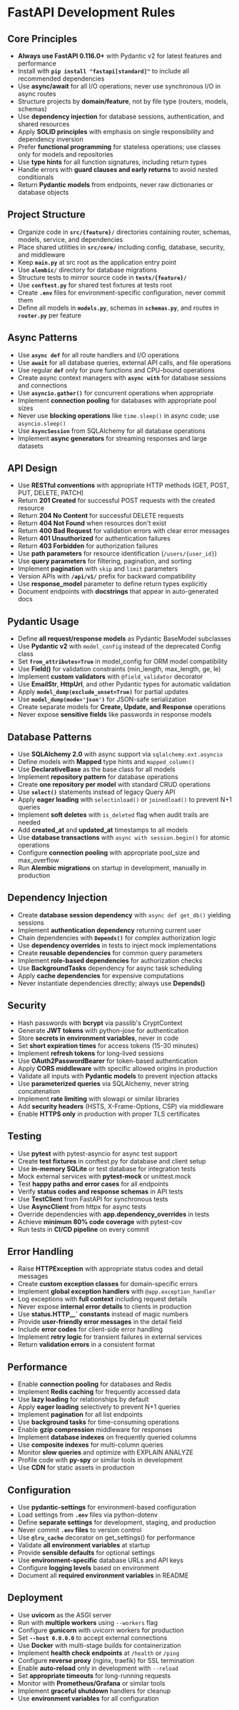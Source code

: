 # FastAPI Development Rules

## Core Principles
- **Always use FastAPI 0.116.0+** with Pydantic v2 for latest features and performance
- Install with **`pip install "fastapi[standard]"`** to include all recommended dependencies
- Use **async/await** for all I/O operations; never use synchronous I/O in async routes
- Structure projects by **domain/feature**, not by file type (routers, models, schemas)
- Use **dependency injection** for database sessions, authentication, and shared resources
- Apply **SOLID principles** with emphasis on single responsibility and dependency inversion
- Prefer **functional programming** for stateless operations; use classes only for models and repositories
- Use **type hints** for all function signatures, including return types
- Handle errors with **guard clauses and early returns** to avoid nested conditionals
- Return **Pydantic models** from endpoints, never raw dictionaries or database objects

## Project Structure
- Organize code in **`src/{feature}/`** directories containing router, schemas, models, service, and dependencies
- Place shared utilities in **`src/core/`** including config, database, security, and middleware
- Keep **`main.py`** at src root as the application entry point
- Use **`alembic/`** directory for database migrations
- Structure tests to mirror source code in **`tests/{feature}/`**
- Use **`conftest.py`** for shared test fixtures at tests root
- Create **`.env`** files for environment-specific configuration, never commit them
- Define all models in **`models.py`**, schemas in **`schemas.py`**, and routes in **`router.py`** per feature

## Async Patterns
- Use **`async def`** for all route handlers and I/O operations
- Use **`await`** for all database queries, external API calls, and file operations
- Use regular **`def`** only for pure functions and CPU-bound operations
- Create async context managers with **`async with`** for database sessions and connections
- Use **`asyncio.gather()`** for concurrent operations when appropriate
- Implement **connection pooling** for databases with appropriate pool sizes
- Never use **blocking operations** like `time.sleep()` in async code; use `asyncio.sleep()`
- Use **`AsyncSession`** from SQLAlchemy for all database operations
- Implement **async generators** for streaming responses and large datasets

## API Design
- Use **RESTful conventions** with appropriate HTTP methods (GET, POST, PUT, DELETE, PATCH)
- Return **201 Created** for successful POST requests with the created resource
- Return **204 No Content** for successful DELETE requests
- Return **404 Not Found** when resources don't exist
- Return **400 Bad Request** for validation errors with clear error messages
- Return **401 Unauthorized** for authentication failures
- Return **403 Forbidden** for authorization failures
- Use **path parameters** for resource identification (`/users/{user_id}`)
- Use **query parameters** for filtering, pagination, and sorting
- Implement **pagination** with `skip` and `limit` parameters
- Version APIs with **`/api/v1/`** prefix for backward compatibility
- Use **response_model** parameter to define return types explicitly
- Document endpoints with **docstrings** that appear in auto-generated docs

## Pydantic Usage
- Define **all request/response models** as Pydantic BaseModel subclasses
- Use **Pydantic v2** with `model_config` instead of the deprecated Config class
- Set **`from_attributes=True`** in model_config for ORM model compatibility
- Use **Field()** for validation constraints (min_length, max_length, ge, le)
- Implement **custom validators** with `@field_validator` decorator
- Use **EmailStr**, **HttpUrl**, and other Pydantic types for automatic validation
- Apply **`model_dump(exclude_unset=True)`** for partial updates
- Use **`model_dump(mode='json')`** for JSON-safe serialization
- Create separate models for **Create, Update, and Response** operations
- Never expose **sensitive fields** like passwords in response models

## Database Patterns
- Use **SQLAlchemy 2.0** with async support via `sqlalchemy.ext.asyncio`
- Define models with **Mapped** type hints and `mapped_column()`
- Use **DeclarativeBase** as the base class for all models
- Implement **repository pattern** for database operations
- Create **one repository per model** with standard CRUD operations
- Use **`select()`** statements instead of legacy Query API
- Apply **eager loading** with `selectinload()` or `joinedload()` to prevent N+1 queries
- Implement **soft deletes** with `is_deleted` flag when audit trails are needed
- Add **created_at** and **updated_at** timestamps to all models
- Use **database transactions** with `async with session.begin()` for atomic operations
- Configure **connection pooling** with appropriate pool_size and max_overflow
- Run **Alembic migrations** on startup in development, manually in production

## Dependency Injection
- Create **database session dependency** with `async def get_db()` yielding sessions
- Implement **authentication dependency** returning current user
- Chain dependencies with **`Depends()`** for complex authorization logic
- Use **dependency overrides** in tests to inject mock implementations
- Create **reusable dependencies** for common query parameters
- Implement **role-based dependencies** for authorization checks
- Use **BackgroundTasks** dependency for async task scheduling
- Apply **cache dependencies** for expensive computations
- Never instantiate dependencies directly; always use **Depends()**

## Security
- Hash passwords with **bcrypt** via passlib's CryptContext
- Generate **JWT tokens** with python-jose for authentication
- Store **secrets in environment variables**, never in code
- Set **short expiration times** for access tokens (15-30 minutes)
- Implement **refresh tokens** for long-lived sessions
- Use **OAuth2PasswordBearer** for token-based authentication
- Apply **CORS middleware** with specific allowed origins in production
- Validate all inputs with **Pydantic models** to prevent injection attacks
- Use **parameterized queries** via SQLAlchemy, never string concatenation
- Implement **rate limiting** with slowapi or similar libraries
- Add **security headers** (HSTS, X-Frame-Options, CSP) via middleware
- Enable **HTTPS only** in production with proper TLS certificates

## Testing
- Use **pytest** with pytest-asyncio for async test support
- Create **test fixtures** in conftest.py for database and client setup
- Use **in-memory SQLite** or test database for integration tests
- Mock external services with **pytest-mock** or unittest.mock
- Test **happy paths and error cases** for all endpoints
- Verify **status codes and response schemas** in API tests
- Use **TestClient** from FastAPI for synchronous tests
- Use **AsyncClient** from httpx for async tests
- Override dependencies with **app.dependency_overrides** in tests
- Achieve **minimum 80% code coverage** with pytest-cov
- Run tests in **CI/CD pipeline** on every commit

## Error Handling
- Raise **HTTPException** with appropriate status codes and detail messages
- Create **custom exception classes** for domain-specific errors
- Implement **global exception handlers** with `@app.exception_handler`
- Log exceptions with **full context** including request details
- Never expose **internal error details** to clients in production
- Use **status.HTTP_*_*` constants** instead of magic numbers
- Provide **user-friendly error messages** in the detail field
- Include **error codes** for client-side error handling
- Implement **retry logic** for transient failures in external services
- Return **validation errors** in a consistent format

## Performance
- Enable **connection pooling** for databases and Redis
- Implement **Redis caching** for frequently accessed data
- Use **lazy loading** for relationships by default
- Apply **eager loading** selectively to prevent N+1 queries
- Implement **pagination** for all list endpoints
- Use **background tasks** for time-consuming operations
- Enable **gzip compression** middleware for responses
- Implement **database indexes** on frequently queried columns
- Use **composite indexes** for multi-column queries
- Monitor **slow queries** and optimize with EXPLAIN ANALYZE
- Profile code with **py-spy** or similar tools in development
- Use **CDN** for static assets in production

## Configuration
- Use **pydantic-settings** for environment-based configuration
- Load settings from **`.env`** files via python-dotenv
- Define **separate settings** for development, staging, and production
- Never commit **`.env` files** to version control
- Use **`@lru_cache`** decorator on get_settings() for performance
- Validate **all environment variables** at startup
- Provide **sensible defaults** for optional settings
- Use **environment-specific** database URLs and API keys
- Configure **logging levels** based on environment
- Document all **required environment variables** in README

## Deployment
- Use **uvicorn** as the ASGI server
- Run with **multiple workers** using `--workers` flag
- Configure **gunicorn** with uvicorn workers for production
- Set **`--host 0.0.0.0`** to accept external connections
- Use **Docker** with multi-stage builds for containerization
- Implement **health check endpoints** at `/health` or `/ping`
- Configure **reverse proxy** (nginx, traefik) for SSL termination
- Enable **auto-reload** only in development with `--reload`
- Set **appropriate timeouts** for long-running requests
- Monitor with **Prometheus/Grafana** or similar tools
- Implement **graceful shutdown** handlers for cleanup
- Use **environment variables** for all configuration